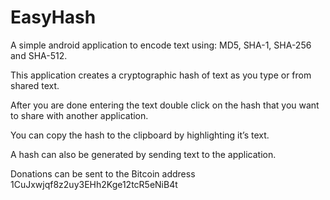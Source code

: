 EasyHash
========

A simple android application to encode text using: MD5, SHA-1, SHA-256 and SHA-512.

This application creates a cryptographic hash of text as you type or from shared text.

After you are done entering the text double click on the hash that you want to share with another application. 

You can copy the hash to the clipboard by highlighting it’s text. 

A hash can also be generated by sending text to the application. 

Donations can be sent to the Bitcoin address  1CuJxwjqf8z2uy3EHh2Kge12tcR5eNiB4t
